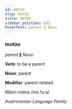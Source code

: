 ```yaml
---
id: motüo
slug: motüo
title: MOTÜO
sidebar_position: 632
hoverText: parent § Noun
---
```


### motüo

*parent* **§** Noun

**Verb**: to be a parent

**Noun**: parent

**Modifier**: parent-related

Māori matua /ma.ˈtu.a/

*Austronesian Language Family*